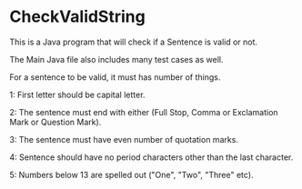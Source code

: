 # CheckValidString
This is a Java program that will check if a Sentence is valid or not.

The Main Java file also includes many test cases as well.

For a sentence to be valid, it must has number of things.

1: First letter should be capital letter.

2: The sentence must end with either (Full Stop, Comma or Exclamation Mark or Question Mark).

3: The sentence must have even number of quotation marks. 

4: Sentence should have no period characters other than the last character.

5: Numbers below 13 are spelled out ("One", "Two", "Three" etc).
